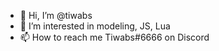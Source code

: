 - 👋 Hi, I’m @tiwabs
- 👀 I’m interested in modeling, JS, Lua
- 📫 How to reach me Tiwabs#6666 on Discord
